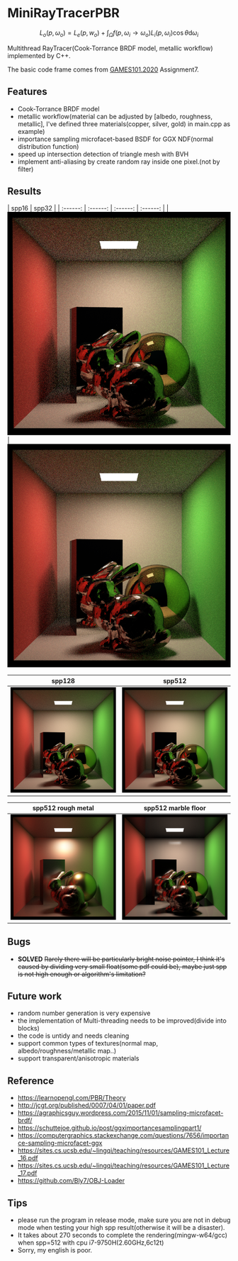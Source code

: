 # MiniRayTracerPBR
$$
L_o(p, \omega_o) = L_e(p, w_o) + \int_{\Omega}f(p, \omega_i\rightarrow\omega_o)L_i(p, \omega_i)\cos\theta\mathrm{d}\omega_i
$$

  Multithread RayTracer(Cook-Torrance BRDF model, metallic workflow) implemented by C++.

  The basic code frame comes from [GAMES101.2020](https://sites.cs.ucsb.edu/~lingqi/teaching/games101.html) Assignment7.

## Features
+ Cook-Torrance BRDF model
+ metallic workflow(material can be adjusted by [albedo, roughness, metallic], I've defined three materials(copper, silver, gold) in main.cpp as example)
+ importance sampling microfacet-based BSDF for GGX NDF(normal distribution function)
+ speed up intersection detection of triangle mesh with BVH
+ implement anti-aliasing by create random ray inside one pixel.(not by filter)
## Results
| spp16 | spp32 |
| :------: | :------: | :------: | :------: |
|![pic1](image/784x784_16spp_1597337087.png)|![pic2](image/784x784_32spp_17s.png)

|spp128| spp512 |
| :------: | :------: |
|![pic3](image/784x784_128spp_1597341889.png)|![pic4](image/784x784_512spp_1597342583_261s.png)|

|spp512 rough metal| spp512 marble floor|
| :------: | :------: |
|![pic5](image/784x784_512spp_1597344327.png)|![pic6](image/784x784_512spp_1597432985.png)

## Bugs
+ **SOLVED** ~~Rarely there will be particularly bright noise pointer, I think it's caused by dividing very small float(some pdf could be), maybe just spp is not high enough or algorithm's limitation?~~

## Future work
+ random number generation is very expensive
+ the implementation of Multi-threading needs to be improved(divide into blocks)
+ the code is untidy and needs cleaning
+ support common types of textures(normal map, albedo/roughness/metallic map..)
+ support transparent/anisotropic materials

## Reference
+ https://learnopengl.com/PBR/Theory
+ http://jcgt.org/published/0007/04/01/paper.pdf
+ https://agraphicsguy.wordpress.com/2015/11/01/sampling-microfacet-brdf/
+ https://schuttejoe.github.io/post/ggximportancesamplingpart1/
+ https://computergraphics.stackexchange.com/questions/7656/importance-sampling-microfacet-ggx
+ https://sites.cs.ucsb.edu/~lingqi/teaching/resources/GAMES101_Lecture_16.pdf
+ https://sites.cs.ucsb.edu/~lingqi/teaching/resources/GAMES101_Lecture_17.pdf
+ https://github.com/Bly7/OBJ-Loader

## Tips
+ please run the program in release mode, make sure you are not in debug mode when testing your high spp result(otherwise it will be a disaster).
+ It takes about 270 seconds to complete the rendering(mingw-w64/gcc) when spp=512 with cpu i7-9750H(2.60GHz,6c12t)
+ Sorry, my english is poor.

